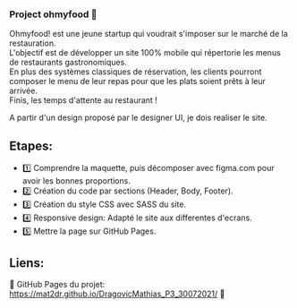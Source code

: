 ### Project ohmyfood :fork_and_knife:

Ohmyfood! est une jeune startup qui voudrait s'imposer sur le marché de la restauration.<br />
L'objectif est de développer un site 100% mobile qui répertorie les menus de restaurants gastronomiques.<br />
En plus des systèmes classiques de réservation, les clients pourront composer le menu de leur repas pour que les plats soient prêts à leur arrivée.<br />
Finis, les temps d'attente au restaurant !<br />

A partir d'un design proposé par le designer UI, je dois realiser le site.

## Etapes:

- :one: Comprendre la maquette, puis décomposer avec figma.com pour avoir les bonnes proportions.
- :two: Création du code par sections (Header, Body, Footer).
- :three: Création du style CSS avec SASS du site.
- :four: Responsive design: Adapté le site aux differentes d'ecrans.
- :five: Mettre la page sur GitHub Pages.

## Liens:

:link: GitHub Pages du projet: https://mat2dr.github.io/DragovicMathias_P3_30072021/ :link:
